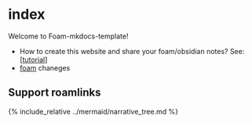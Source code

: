 # index

Welcome to Foam-mkdocs-template!

* How to create this website and share your foam/obsidian notes? See: [[tutorial]]
* [foam](https://github.com/foambubble/foam) chaneges

## Support roamlinks

{% include_relative ../mermaid/narrative_tree.md %}

[tutorial]: tutorial "Tutorial教程"

[//begin]: # "Autogenerated link references for markdown compatibility"
[tutorial]: tutorial "Tutorial教程"
[//end]: # "Autogenerated link references"